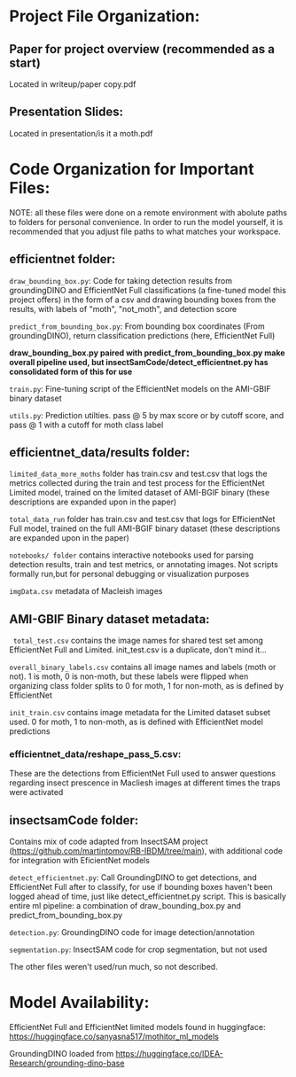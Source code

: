# Project File Organization:

## Paper for project overview (recommended as a start)

Located in writeup/paper copy.pdf

## Presentation Slides: 

Located in presentation/is it a moth.pdf

# Code Organization for Important Files:

NOTE: all these files were done on a remote environment with abolute paths to folders for personal convenience. In order to run the model yourself, it is recommended that you adjust file paths to what matches your workspace.

## efficientnet folder:


```draw_bounding_box.py```: Code for taking detection results from groundingDINO and EfficientNet Full classifications (a fine-tuned model this project offers) in the form of a csv and drawing bounding boxes from the results, with labels of "moth", "not_moth", and detection score 

```predict_from_bounding_box.py```: From bounding box coordinates (From groundingDINO), return classification predictions (here, EfficientNet Full) 

**draw_bounding_box.py paired with predict_from_bounding_box.py make overall pipeline used, but insectSamCode/detect_efficientnet.py has consolidated form of this for use**

```train.py```: Fine-tuning script of the EfficientNet models on the AMI-GBIF binary dataset

```utils.py```: Prediction utilties. pass @ 5 by max score or by cutoff score, and pass @ 1 with a cutoff for moth class label

## efficientnet_data/results folder: 

```limited_data_more_moths``` folder has train.csv and test.csv that logs the metrics collected during the train and test process for the EfficientNet Limited model, trained on the limited dataset of AMI-BGIF binary (these descriptions are expanded upon in the paper) 

```total_data_run``` folder has train.csv and test.csv that logs for EfficientNet Full model, trained on the full AMI-BGIF binary dataset (these descriptions are expanded upon in the paper) 

```notebooks/ folder``` contains interactive notebooks used for parsing detection results, train and test metrics, or annotating images. Not scripts formally run,but for personal debugging or visualization purposes

```imgData.csv``` metadata of Macleish images

## AMI-GBIF Binary dataset metadata: 

``` total_test.csv``` contains the image names for shared test set among EfficientNet Full and Limited. init_test.csv is a duplicate, don't mind it... 

```overall_binary_labels.csv``` contains all image names and labels (moth or not).  1 is moth, 0 is non-moth, but these labels were flipped when organizing class folder splits to 0 for moth, 1 for non-moth, as is defined by EfficientNet

```init_train.csv``` contains image metadata for the Limited dataset subset used.  0 for moth, 1 to non-moth, as is defined with EfficientNet model predictions

### efficientnet_data/reshape_pass_5.csv:

These are the detections from EfficientNet Full used to answer questions regarding insect prescence in Macliesh images at different times the traps were activated

## insectsamCode folder:

Contains mix of code adapted from InsectSAM project (https://github.com/martintomov/RB-IBDM/tree/main), with additional code for integration with EficientNet models

```detect_efficientnet.py```:  Call GroundingDINO to get detections, and EfficientNet Full after to classify, for use if bounding boxes haven't been logged ahead of time, just like detect_efficientnet.py script. This is basically entire ml pipeline: a combination of draw_bounding_box.py and predict_from_bounding_box.py

```detection.py```: GroundingDINO code for image detection/annotation

```segmentation.py```: InsectSAM code for crop segmentation, but not used

The other files weren't used/run much, so not described.

# Model Availability: 

EfficientNet Full and EfficientNet limited models found in huggingface: https://huggingface.co/sanyasna517/mothitor_ml_models

GroundingDINO loaded from https://huggingface.co/IDEA-Research/grounding-dino-base 